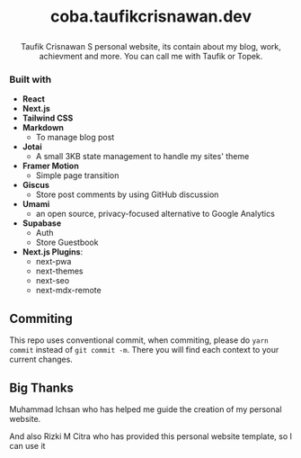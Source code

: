# <p align="center">coba.taufikcrisnawan.dev</p>

<p align="center">Taufik Crisnawan S personal website, its contain about my blog, work, achievment and more. You can call me with Taufik or Topek.</p>

### Built with

- **React**
- **Next.js**
- **Tailwind CSS**
- **Markdown**
  - To manage blog post
- **Jotai**
  - A small 3KB state management to handle my sites' theme
- **Framer Motion**
  - Simple page transition
- **Giscus**
  - Store post comments by using GitHub discussion
- **Umami**
  - an open source, privacy-focused alternative to Google Analytics
- **Supabase**
  - Auth
  - Store Guestbook
- **Next.js Plugins**:
  - next-pwa
  - next-themes
  - next-seo
  - next-mdx-remote

## Commiting

This repo uses conventional commit, when commiting, please do `yarn commit` instead of `git commit -m`. There you will find each context to your current changes.

## Big Thanks

Muhammad Ichsan who has helped me guide the creation of my personal website.

And also Rizki M Citra who has provided this personal website template, so I can use it
